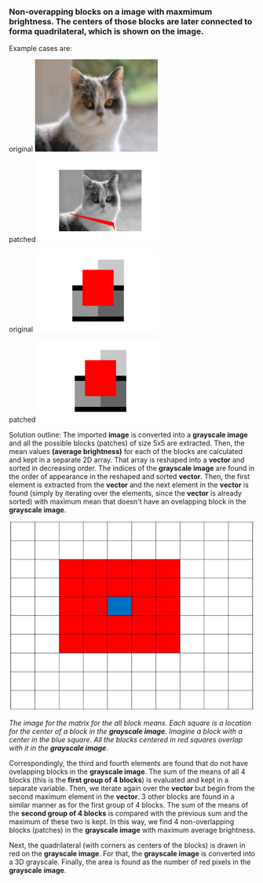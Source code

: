 ### Non-overapping blocks on a image with maxmimum brightness. The centers of those blocks are later connected to forma quadrilateral, which is shown on the image.

Example cases are:

original
<img src="cat.jpg" alt="Drawing" style="width: 250px;"/> 

patched
<img src="test02_patch.png" alt="Drawing" style="width: 250px;"/>

original
<img src="test03_patch.png" alt="Drawing" style="width: 250px;"/> 

patched
<img src="test03_patch.png" alt="Drawing" style="width: 250px;"/>

Solution outline: 
The imported **image** is converted into a **grayscale image** and all the possible blocks (patches) of size 5x5 are extracted. Then, the mean values **(average brightness)** for each of the blocks are calculated and kept in a separate 2D array. That array is reshaped into a **vector** and sorted in decreasing order. The indices of the **grayscale image** are found in the order of appearance in the reshaped and sorted **vector**. Then, the first element is extracted from the **vector** and the next element in the **vector** is found (simply by iterating over the elements, since the **vector** is already sorted) with maximum mean that doesn't have an ovelapping block in the **grayscale image**. 

<img src="blockmean.jpg" alt="Drawing" style="width: 500px;"/> 

*The image for the matrix for the all block means.* 
*Each square is a location for the center of a block in the **grayscale image**.* 
*Imagine a block with a center in the blue square. All the blocks centered in red squares overlap with it in the **grayscale image***. 

Correspondingly, the third and fourth elements are found that do not have ovelapping blocks in the **grayscale image**. The sum of the means of all 4 blocks (this is the **first group of 4 blocks**) is evaluated and kept in a separate variable. Then, we iterate again over the **vector** but begin from the second maximum element in the **vector**. 3 other blocks are found in a similar manner as for the first group of 4 blocks. The sum of the means of the **second group of 4 blocks** is compared with the previous sum and the maximum of these two is kept. In this way, we find 4 non-overlapping blocks (patches) in the **grayscale image** with maximum average brightness. 

Next, the quadrilateral (with corners as centers of the blocks) is drawn in red on the **grayscale image**. For that, the **grayscale image** is converted into a 3D grayscale. Finally, the area is found as the number of red pixels in the **grayscale image**.
